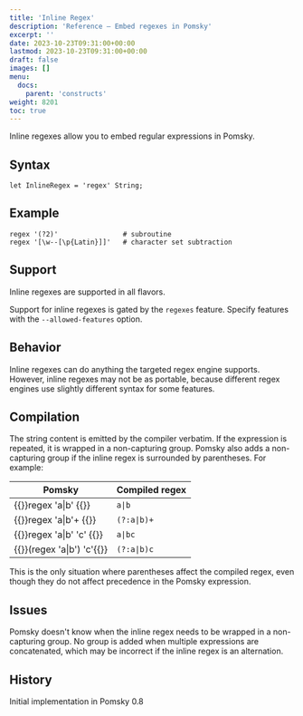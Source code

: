 ```yaml
---
title: 'Inline Regex'
description: 'Reference – Embed regexes in Pomsky'
excerpt: ''
date: 2023-10-23T09:31:00+00:00
lastmod: 2023-10-23T09:31:00+00:00
draft: false
images: []
menu:
  docs:
    parent: 'constructs'
weight: 8201
toc: true
---
```


Inline regexes allow you to embed regular expressions in Pomsky.

## Syntax

```pomsky
let InlineRegex = 'regex' String;
```

## Example

```pomsky
regex '(?2)'                # subroutine
regex '[\w--[\p{Latin}]]'   # character set subtraction
```

## Support

Inline regexes are supported in all flavors.

Support for inline regexes is gated by the `regexes` feature. Specify features with the
`--allowed-features` option.

## Behavior

Inline regexes can do anything the targeted regex engine supports. However, inline regexes may not
be as portable, because different regex engines use slightly different syntax for some features.

## Compilation

The string content is emitted by the compiler verbatim. If the expression is repeated, it is
wrapped in a non-capturing group. Pomsky also adds a non-capturing group if the inline regex is
surrounded by parentheses. For example:

| Pomsky                                  | Compiled regex |
| --------------------------------------- | -------------- |
| {{<po>}}regex 'a&#x7c;b' {{</po>}}      | `a\|b`         |
| {{<po>}}regex 'a&#x7c;b'+ {{</po>}}     | `(?:a\|b)+`    |
| {{<po>}}regex 'a&#x7c;b' 'c' {{</po>}}  | `a\|bc`        |
| {{<po>}}(regex 'a&#x7c;b') 'c'{{</po>}} | `(?:a\|b)c`    |

This is the only situation where parentheses affect the compiled regex, even though they do not
affect precedence in the Pomsky expression.

## Issues

Pomsky doesn't know when the inline regex needs to be wrapped in a non-capturing group. No group is
added when multiple expressions are concatenated, which may be incorrect if the inline regex is an
alternation.

## History

Initial implementation in Pomsky 0.8
